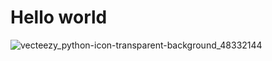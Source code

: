 # Hello world
![vecteezy_python-icon-transparent-background_48332144](https://github.com/user-attachments/assets/990a5d6f-75ee-45eb-acf3-c66ab12f3076)
